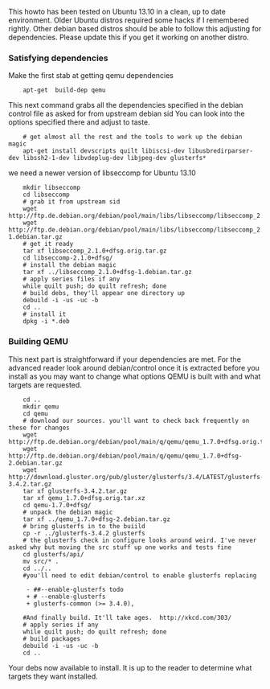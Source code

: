 This howto has been tested on Ubuntu 13.10 in a clean, up to date
environment. Older Ubuntu distros required some hacks if I remembered
rightly. Other debian based distros should be able to follow this
adjusting for dependencies. Please update this if you get it working on
another distro.

### Satisfying dependencies

Make the first stab at getting qemu dependencies

        apt-get  build-dep qemu 

This next command grabs all the dependencies specified in the debian
control file as asked for from upstream debian sid You can look into the
options specified there and adjust to taste.

        # get almost all the rest and the tools to work up the debian magic
        apt-get install devscripts quilt libiscsi-dev libusbredirparser-dev libssh2-1-dev libvdeplug-dev libjpeg-dev glusterfs*

we need a newer version of libseccomp for Ubuntu 13.10

        mkdir libseccomp
        cd libseccomp
        # grab it from upstream sid
        wget http://ftp.de.debian.org/debian/pool/main/libs/libseccomp/libseccomp_2.1.0+dfsg.orig.tar.gz
        wget http://ftp.de.debian.org/debian/pool/main/libs/libseccomp/libseccomp_2.1.0+dfsg-1.debian.tar.gz
        # get it ready
        tar xf libseccomp_2.1.0+dfsg.orig.tar.gz 
        cd libseccomp-2.1.0+dfsg/
        # install the debian magic
        tar xf ../libseccomp_2.1.0+dfsg-1.debian.tar.gz
        # apply series files if any
        while quilt push; do quilt refresh; done
        # build debs, they'll appear one directory up
        debuild -i -us -uc -b
        cd ..
        # install it
        dpkg -i *.deb

### Building QEMU

This next part is straightforward if your dependencies are met. For the
advanced reader look around debian/control once it is extracted before
you install as you may want to change what options QEMU is built with
and what targets are requested.

        cd ..
        mkdir qemu
        cd qemu
        # download our sources. you'll want to check back frequently on these for changes
        wget http://ftp.de.debian.org/debian/pool/main/q/qemu/qemu_1.7.0+dfsg.orig.tar.xz
        wget http://ftp.de.debian.org/debian/pool/main/q/qemu/qemu_1.7.0+dfsg-2.debian.tar.gz
        wget http://download.gluster.org/pub/gluster/glusterfs/3.4/LATEST/glusterfs-3.4.2.tar.gz
        tar xf glusterfs-3.4.2.tar.gz 
        tar xf qemu_1.7.0+dfsg.orig.tar.xz 
        cd qemu-1.7.0+dfsg/
        # unpack the debian magic
        tar xf ../qemu_1.7.0+dfsg-2.debian.tar.gz
        # bring glusterfs in to the buiild
        cp -r ../glusterfs-3.4.2 glusterfs
        # the glusterfs check in configure looks around weird. I've never asked why but moving the src stuff up one works and tests fine
        cd glusterfs/api/
        mv src/* .
        cd ../..
        #you'll need to edit debian/control to enable glusterfs replacing  

         - ##--enable-glusterfs todo 
         + # --enable-glusterfs 
         + glusterfs-common (>= 3.4.0),

        #And finally build. It'll take ages.  http://xkcd.com/303/
        # apply series if any
        while quilt push; do quilt refresh; done
        # build packages
        debuild -i -us -uc -b
        cd ..

Your debs now available to install. It is up to the reader to determine
what targets they want installed.